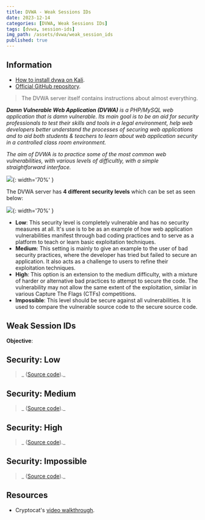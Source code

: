 ```yaml
---
title: DVWA - Weak Sessions IDs
date: 2023-12-14
categories: [DVWA, Weak Sessions IDs]
tags: [dvwa, session-ids]
img_path: /assets/dvwa/weak_session_ids
published: true
---
```


## Information

- [How to install dvwa on Kali](https://www.kali.org/tools/dvwa/).
- [Official GitHub repository](https://github.com/digininja/DVWA).

> The DVWA server itself contains instructions about almost everything.

_**Damn Vulnerable Web Application (DVWA)** is a PHP/MySQL web application that is damn vulnerable. Its main goal is to be an aid for security professionals to test their skills and tools in a legal environment, help web developers better understand the processes of securing web applications and to aid both students & teachers to learn about web application security in a controlled class room environment._

_The aim of DVWA is to practice some of the most common web vulnerabilities, with various levels of difficultly, with a simple straightforward interface._

![](dvwa_home.png){: width='70%' }

The DVWA server has **4 different security levels** which can be set as seen below:

![](security_levels.png){: width='70%' }

- **Low**: This security level is completely vulnerable and has no security measures at all. It's use is to be as an example of how web application vulnerabilities manifest through bad coding practices and to serve as a platform to teach or learn basic exploitation techniques.
- **Medium**: This setting is mainly to give an example to the user of bad security practices, where the developer has tried but failed to secure an application. It also acts as a challenge to users to refine their exploitation techniques.
- **High**: This option is an extension to the medium difficulty, with a mixture of harder or alternative bad practices to attempt to secure the code. The vulnerability may not allow the same extent of the exploitation, similar in various Capture The Flags (CTFs) competitions.
- **Impossible**: This level should be secure against all vulnerabilities. It is used to compare the vulnerable source code to the secure source code.

## Weak Session IDs



**Objective**: 


## Security: Low
> _ ([Source code](https://github.com/CSpanias/cspanias.github.io/blob/main/assets/dvwa/sqli/sqli_low_source_code.php))._



## Security: Medium
> _ ([Source code](https://github.com/CSpanias/cspanias.github.io/blob/main/assets/dvwa/sqli/sqli_medium_source_code.php))._



## Security: High
> _ ([Source code](https://github.com/CSpanias/cspanias.github.io/blob/main/assets/dvwa/sqli/sqli_high_source_code.php))._


## Security: Impossible
> _ ([Source code](https://github.com/CSpanias/cspanias.github.io/blob/main/assets/dvwa/sqli/sqli_impossible_source_code.php))._

## Resources

- Cryptocat's [video walkthrough](https://www.youtube.com/watch?v=xzKEXAdlxPU).